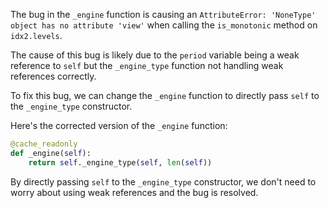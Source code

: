 The bug in the `_engine` function is causing an `AttributeError: 'NoneType' object has no attribute 'view'` when calling the `is_monotonic` method on `idx2.levels`.

The cause of this bug is likely due to the `period` variable being a weak reference to `self` but the `_engine_type` function not handling weak references correctly.

To fix this bug, we can change the `_engine` function to directly pass `self` to the `_engine_type` constructor.

Here's the corrected version of the `_engine` function:
```python
@cache_readonly
def _engine(self):
    return self._engine_type(self, len(self))
```
By directly passing `self` to the `_engine_type` constructor, we don't need to worry about using weak references and the bug is resolved.